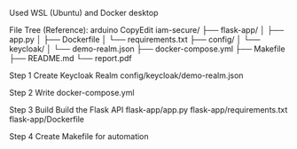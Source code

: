 Used WSL (Ubuntu) and Docker desktop

File Tree (Reference):
arduino
CopyEdit
iam-secure/
├── flask-app/
│   ├── app.py
│   ├── Dockerfile
│   └── requirements.txt
├── config/
│   └── keycloak/
│       └── demo-realm.json
├── docker-compose.yml
├── Makefile
├── README.md
└── report.pdf

Step 1 Create Keycloak Realm
config/keycloak/demo-realm.json

Step 2 Write docker-compose.yml

Step 3 Build Build the Flask API
flask-app/app.py
flask-app/requirements.txt
flask-app/Dockerfile

Step 4 Create Makefile for automation 
